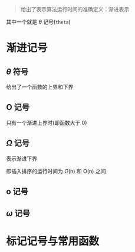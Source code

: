 > 给出了表示算法运行时间的准确定义：渐进表示

其中一个就是 $\theta$ 记号(`theta`)

# 渐进记号

## $\theta$ 符号

给出了一个函数的上界和下界

## O 记号

只有一个渐进上界时(即函数大于 0)

## $\Omega$ 记号

表示渐进下界

即插入排序的运行时间为 $\Omega$(n) 和 O(n) 之间

## o 记号

## $\omega$ 记号

# 标记记号与常用函数
